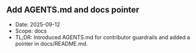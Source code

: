 ## Add AGENTS.md and docs pointer
- Date: 2025-09-12
- Scope: docs
- TL;DR: Introduced AGENTS.md for contributor guardrails and added a pointer in docs/README.md.

